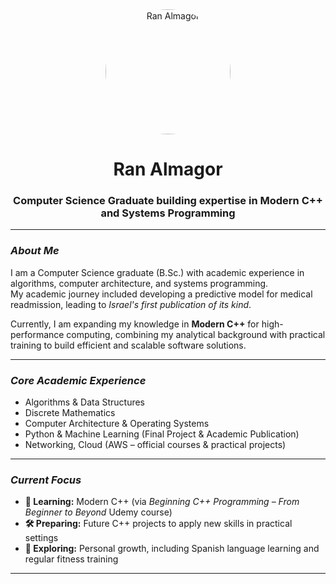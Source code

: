 <div align="center">
  <img src="https://avatars.githubusercontent.com/u/171186804?v=4" alt="Ran Almagor" width="200" height="200" style="border-radius:50%;"/>
  <h1><b>Ran Almagor</b></h1>
  <h3>Computer Science Graduate building expertise in Modern C++ and Systems Programming</h3>
</div>

---

### *About Me*

I am a Computer Science graduate (B.Sc.) with academic experience in algorithms, computer architecture, and systems programming.  
My academic journey included developing a predictive model for medical readmission, leading to *Israel's first publication of its kind*.  

Currently, I am expanding my knowledge in **Modern C++** for high-performance computing, combining my analytical background with practical training to build efficient and scalable software solutions.

---

### *Core Academic Experience*

* Algorithms & Data Structures  
* Discrete Mathematics  
* Computer Architecture & Operating Systems  
* Python & Machine Learning (Final Project & Academic Publication)  
* Networking, Cloud (AWS – official courses & practical projects)

---

### *Current Focus*

* **🔭 Learning:** Modern C++ (via *Beginning C++ Programming – From Beginner to Beyond* Udemy course)  
* **🛠️ Preparing:** Future C++ projects to apply new skills in practical settings  
* **🌱 Exploring:** Personal growth, including Spanish language learning and regular fitness training

---
